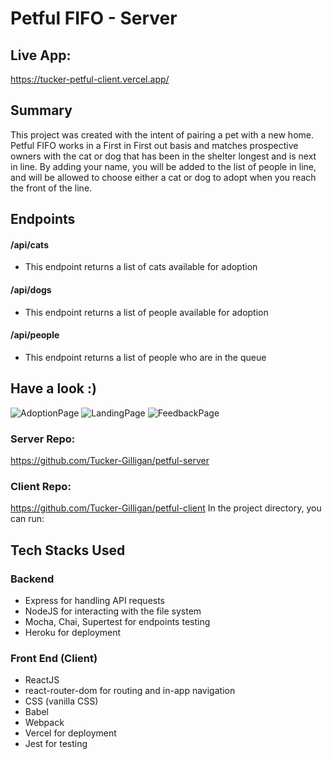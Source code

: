 # Petful FIFO - Server

## Live App:

https://tucker-petful-client.vercel.app/

## Summary

This project was created with the intent of pairing a pet with a new home. Petful FIFO works in a First in First out basis and matches prospective owners with the cat or dog that has been in the shelter longest and is next in line. By adding your name, you will be added to the list of people in line, and will be allowed to choose either a cat or dog to adopt when you reach the front of the line.

## Endpoints

#### /api/cats

- This endpoint returns a list of cats available for adoption

#### /api/dogs

- This endpoint returns a list of people available for adoption

#### /api/people

- This endpoint returns a list of people who are in the queue

## Have a look :)

![AdoptionPage](https://user-images.githubusercontent.com/72029209/110018572-6b106380-7cf5-11eb-8013-1ab4d27401d8.jpg)
![LandingPage](https://user-images.githubusercontent.com/72029209/110018573-6ba8fa00-7cf5-11eb-8a54-dac5283a6634.jpg)
![FeedbackPage](https://user-images.githubusercontent.com/72029209/110018576-6c419080-7cf5-11eb-9e54-1a8e7b4f09f3.jpg)

### Server Repo:

https://github.com/Tucker-Gilligan/petful-server

### Client Repo:

https://github.com/Tucker-Gilligan/petful-client
In the project directory, you can run:

## Tech Stacks Used

### Backend

- Express for handling API requests
- NodeJS for interacting with the file system
- Mocha, Chai, Supertest for endpoints testing
- Heroku for deployment

### Front End (Client)

- ReactJS
- react-router-dom for routing and in-app navigation
- CSS (vanilla CSS)
- Babel
- Webpack
- Vercel for deployment
- Jest for testing
